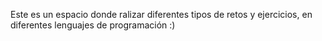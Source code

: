 Este es un espacio donde ralizar diferentes tipos de retos y ejercicios, en diferentes lenguajes de programación
:)